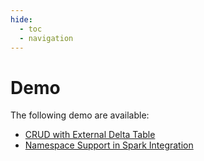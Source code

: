 ```yaml
---
hide:
  - toc
  - navigation
---
```


# Demo

The following demo are available:

* [CRUD with External Delta Table](crud-external-delta-table.md)
* [Namespace Support in Spark Integration](namespace-support-in-spark-integration.md)
